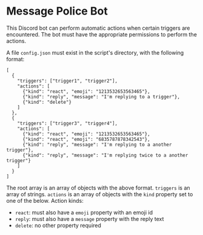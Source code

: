 # Message Police Bot

This Discord bot can perform automatic actions when certain triggers are encountered.
The bot must have the appropriate permissions to perform the actions.

A file `config.json` must exist in the script's directory, with the following format:
```
[
  {
    "triggers": ["trigger1", "trigger2"],
    "actions": [
      {"kind": "react", "emoji": "1213532653563465"},
      {"kind": "reply", "message": "I'm replying to a trigger"},
      {"kind": "delete"}
    ]
  },
  {
    "triggers": ["trigger3", "trigger4"],
    "actions": [
      {"kind": "react", "emoji": "1213532653563465"},
      {"kind": "react", "emoji": "6835787878342543"},
      {"kind": "reply", "message": "I'm replying to a another trigger"},
      {"kind": "reply", "message": "I'm replying twice to a another trigger"}
    ]
  }
]
```

The root array is an array of objects with the above format.
`triggers` is an array of strings.
`actions` is an array of objects with the `kind` property set to one of the below.
Action kinds:
- `react`: must also have a `emoji` property with an emoji id
- `reply`: must also have a `message` property with the reply text
- `delete`: no other property required
